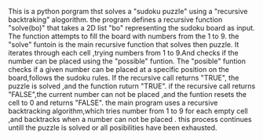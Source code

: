 This is a python porgram thst solves a "sudoku puzzle" using a "recursive backtraking" alogorithm.
the program defines a recursive function "solve(bo)" that takes a 2D list "bo" representing the  sudoku board as input. 
The function attempts to fill the board with numbers from the 1 to 9.
the "solve" funtoin is the main recursive function that solves then puzzle. It iterates through each cell ,trying numbers from 1 to 9.And checks if the number can be placed using the "possible" funtion.
The "posible" funtion checks if a given number can be placed at a specific position on the board,follows the sudoku rules.
If the recursive call returns "TRUE", the puzzle is solved ,and the function ruturn "TRUE".
if the recursive call returns "FALSE",the current number can not be placed ,and the funtion resets the cell to 0 and returns "FALSE".
the main program uses a recursive backtracking algorithm,which tries number from 1 to 9 for each empty cell ,and backtracks when a number can not be placed . 
this process continues untill the puzzle is solved or all posibilities have been exhausted.

